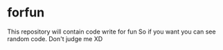 # forfun
This repository will contain code write for fun
So if you want you can see random code. Don't judge me XD
